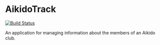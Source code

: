# AikidoTrack

[![Build Status](https://travis-ci.com/jakemarsden/aikido-track.svg?branch=master)](https://travis-ci.com/jakemarsden/aikido-track)

An application for managing information about the members of an Aikido club.
